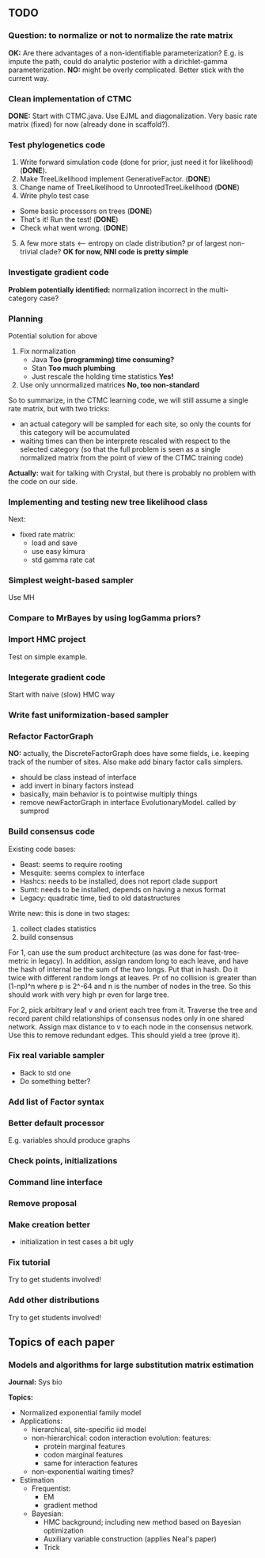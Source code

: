TODO
----

### Question: to normalize or not to normalize the rate matrix

**OK:** Are there advantages of a non-identifiable parameterization? E.g. is impute the path, could do analytic posterior with a dirichlet-gamma parameterization. **NO:** might be overly complicated. Better stick with the current way.

### Clean implementation of CTMC

**DONE:** Start with CTMC.java. Use EJML and diagonalization. Very basic rate matrix (fixed) for now (already done in scaffold?). 

### Test phylogenetics code

1. Write forward simulation code (done for prior, just need it for likelihood) (**DONE**). 
2. Make TreeLikelihood implement GenerativeFactor. (**DONE**)
3. Change name of TreeLikelihood to UnrootedTreeLikelihood (**DONE**)
4. Write phylo test case
  - Some basic processors on trees (**DONE**)
  - That's it! Run the test! (**DONE**)
  - Check what went wrong. (**DONE**)
5. A few more stats  <-- entropy on clade distribution? pr of largest non-trivial clade?
**OK for now, NNI code is pretty simple**

### Investigate gradient code

**Problem potentially identified:** normalization incorrect in the multi-category case? 

### Planning

Potential solution for above 

1. Fix normalization
   - Java **Too (programming) time consuming?**
   - Stan **Too much plumbing**
   - Just rescale the holding time statistics **Yes!**
2. Use only unnormalized matrices **No, too non-standard**

So to summarize, in the CTMC learning code, we will still assume a single rate matrix, but with two tricks:

- an actual category will be sampled for each site, so only the counts for this category will be accumulated
- waiting times can then be interprete rescaled with respect to the selected category (so that the full problem is seen as a single normalized matrix from the point of view of the CTMC training code)

**Actually:** wait for talking with Crystal, but there is probably no problem with the code on our side.

### Implementing and testing new tree likelihood class

Next: 
- fixed rate matrix:
  - load and save
  - use easy kimura
  - std gamma rate cat

### Simplest weight-based sampler

Use MH

### Compare to MrBayes by using logGamma priors?

### Import HMC project

Test on simple example.

### Integerate gradient code

Start with naive (slow) HMC way

### Write fast uniformization-based sampler


### Refactor FactorGraph

**NO:** actually, the DiscreteFactorGraph does have some fields, i.e. keeping track of the number of sites. Also make add binary factor calls simplers.
 
- should be class instead of interface
- add invert in binary factors instead
- basically, main behavior is to pointwise multiply things
- remove newFactorGraph in interface EvolutionaryModel. called by sumprod


### Build consensus code

Existing code bases:

- Beast: seems to require rooting
- Mesquite: seems complex to interface
- Hashcs: needs to be installed, does not report clade support
- Sumt: needs to be installed, depends on having a nexus format
- Legacy: quadratic time, tied to old datastructures

Write new: this is done in two stages:

1. collect clades statistics
2. build consensus

For 1, can use the sum product architecture (as was done for fast-tree-metric in legacy). In addition, assign random long to each leave, and have the hash of internal be the sum of the two longs. Put that in hash. Do it twice with different random longs at leaves. Pr of no collision is greater than (1-np)^n where p is 2^-64 and n is the number of nodes in the tree. So this should work with very high pr even for large tree. 

For 2, pick arbitrary leaf v and orient each tree from it. Traverse the tree and record parent child relationships of consensus nodes only in one shared network. Assign max distance to v to each node in the consensus network. Use this to remove redundant edges. This should yield a tree (prove it).

### Fix real variable sampler

- Back to std one
- Do something better?

### Add list of Factor syntax

### Better default processor

E.g. variables should produce graphs

### Check points, initializations

### Command line interface

### Remove proposal


### Make creation better

- initialization in test cases a bit ugly

### Fix tutorial

Try to get students involved!

### Add other distributions

Try to get students involved!


Topics of each paper
--------------------

### Models and algorithms for large substitution matrix estimation

**Journal:** Sys bio

**Topics:**

- Normalized exponential family model
- Applications: 
  - hierarchical, site-specific iid model
  - non-hierarchical: codon interaction evolution: features:
    - protein marginal features
    - codon marginal features
    - same for interaction features
  - non-exponential waiting times?
- Estimation
  - Frequentist: 
    - EM
    - gradient method
  - Bayesian:
    - HMC background; including new method based on Bayesian optimization
    - Auxiliary variable construction (applies Neal's paper)
    - Trick
